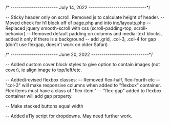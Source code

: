 /* ----------------------- July 14, 2022 ----------------------------*/

-- Sticky header only on scroll. Removed js to calculate height of header.
-- Moved check for h1 block off of page.php and into inc/layouts.php
-- Replaced jquery smooth-scroll with css (scroll-padding-top, scroll-behavior)
-- Removed default padding on columns and media-text blocks, added it only if there is a background 
-- add .grid, .col-3, .col-4 for gap (don't use flexgap, doesn't work on older Safari)



/* -----------------------   June 20, 2022 ----------------------------*/

-- Added custom cover block styles to give option to contain images (not cover), ie align image to top/left/etc.

-- Added/revised flexbox classes:
   -- Removed flex-half, flex-fourth etc
   -- "col-3" will make responsive columns when added to "flexbox" container. Flex items must have a class of "flex-item." 
   -- "flex-gap" added to flexbox container will add gap property.

-- Make stacked buttons equal width

-- Added a11y script for dropdowns. May need further work.